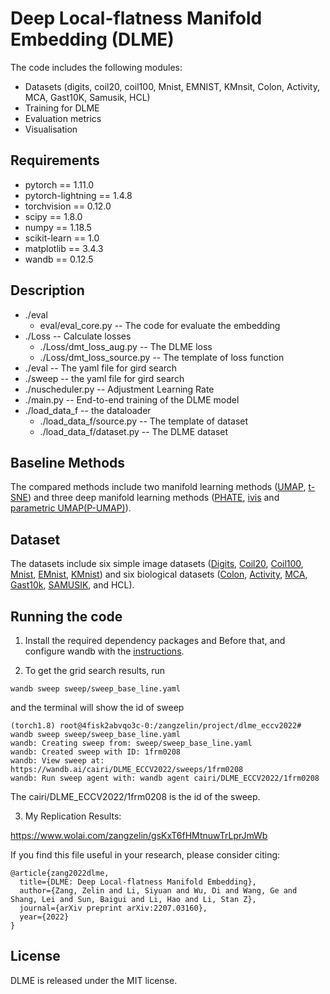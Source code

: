 
# Deep Local-flatness Manifold Embedding (DLME)

The code includes the following modules:
* Datasets (digits, coil20, coil100, Mnist, EMNIST, KMnsit, Colon, Activity, MCA, Gast10K, Samusik, HCL)
* Training for DLME
* Evaluation metrics 
* Visualisation

## Requirements

* pytorch == 1.11.0
* pytorch-lightning == 1.4.8
* torchvision == 0.12.0
* scipy == 1.8.0
* numpy == 1.18.5
* scikit-learn == 1.0
* matplotlib == 3.4.3
* wandb == 0.12.5

## Description

* ./eval
  * eval/eval_core.py -- The code for evaluate the embedding 
* ./Loss -- Calculate losses
  * ./Loss/dmt_loss_aug.py -- The DLME loss
  * ./Loss/dmt_loss_source.py -- The template of loss function 
* ./eval -- The yaml file for gird search
* ./sweep -- the yaml file for gird search
* ./nuscheduler.py  -- Adjustment Learning Rate
* ./main.py -- End-to-end training of the DLME model
* ./load_data_f -- the dataloader
  * ./load_data_f/source.py -- The template of dataset 
  * ./load_data_f/dataset.py -- The DLME dataset 

## Baseline Methods

The compared methods include two manifold learning methods 
([UMAP](https://github.com/lmcinnes/umap), [t-SNE](https://scikit-learn.org/stable/modules/generated/sklearn.manifold.TSNE.html)) 
and three deep manifold learning methods ([PHATE](https://github.com/KrishnaswamyLab/PHATE), [ivis](https://github.com/beringresearch/ivis) and  [parametric UMAP(P-UMAP)](https://github.com/lmcinnes/umap)).

## Dataset

The datasets include six simple image datasets ([Digits](https://scikit-learn.org/stable/auto\_examples/datasets/plot\_digits\_last\_image.html), [Coil20](https://www.cs.columbia.edu/CAVE/software/softlib/coil-20.php), [Coil100](https://www.cs.columbia.edu/CAVE/software/softlib/coil-100.php), [Mnist](https://archive.ics.uci.edu/ml/datasets/Optical+Recognition+of+Handwritten+Digits), [EMnist](https://www.tensorflow.org/datasets/catalog/emnist), [KMnist](https://www.tensorflow.org/datasets/catalog/kmnist)) and six biological datasets ([Colon](https://figshare.com/articles/dataset/The\_microarray\_dataset\_of\_colon\_cancer\_in\_csv\_format\_/13658790/1), [Activity](https://www.kaggle.com/uciml/human-activity-recognition-with-smartphones), [MCA](https://figshare.com/articles/dataset/MCA\_DGE\_Data/5435866), [Gast10k](http://biogps.org/dataset/tag/gastric\%20carcinoma/), [SAMUSIK](https://github.com/abbioinfo/CyAnno), and HCL).

## Running the code

1. Install the required dependency packages and Before that, and configure wandb with the [instructions](https://wandb.ai/site).

2. To get the grid search results, run

  ```
  wandb sweep sweep/sweep_base_line.yaml
  ```
  and the terminal will show the id of sweep
  ```
  (torch1.8) root@4fisk2abvqo3c-0:/zangzelin/project/dlme_eccv2022# wandb sweep sweep/sweep_base_line.yaml 
  wandb: Creating sweep from: sweep/sweep_base_line.yaml
  wandb: Created sweep with ID: 1frm0208
  wandb: View sweep at: https://wandb.ai/cairi/DLME_ECCV2022/sweeps/1frm0208
  wandb: Run sweep agent with: wandb agent cairi/DLME_ECCV2022/1frm0208
  ```
  The cairi/DLME_ECCV2022/1frm0208 is the id of the sweep. 
  

3. My Replication Results: 

  https://www.wolai.com/zangzelin/gsKxT6fHMtnuwTrLprJmWb

If you find this file useful in your research, please consider citing:

```
@article{zang2022dlme,
  title={DLME: Deep Local-flatness Manifold Embedding},
  author={Zang, Zelin and Li, Siyuan and Wu, Di and Wang, Ge and Shang, Lei and Sun, Baigui and Li, Hao and Li, Stan Z},
  journal={arXiv preprint arXiv:2207.03160},
  year={2022}
}
```



## License

DLME is released under the MIT license.